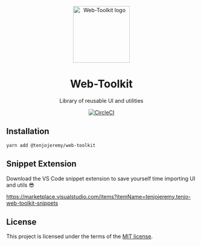 <p align="center">
  <a href="https://tenjo-web-toolkit.web.app/" rel="noopener" target="_blank"><img width="150" src="https://firebasestorage.googleapis.com/v0/b/tenjo-web-toolkit.appspot.com/o/logo.svg?alt=media&token=c113e410-8f17-4f4d-871f-0427b779e7e9" alt="Web-Toolkit logo"></a></p>
</p>

<h1 align="center">Web-Toolkit</h1>

<div align="center">

Library of reusable UI and utilities

[![CircleCI](https://circleci.com/gh/tenjojeremy/Web-Toolkit/tree/master.svg?style=svg)](https://circleci.com/gh/tenjojeremy/Web-Toolkit/tree/master)

</div>

## Installation

```
yarn add @tenjojeremy/web-toolkit
```

## Snippet Extension

Download the VS Code snippet extension to save yourself time importing UI and utils 😎

https://marketplace.visualstudio.com/items?itemName=tenjojeremy.tenjo-web-toolkit-snippets

## License

This project is licensed under the terms of the
[MIT license](/LICENSE).
